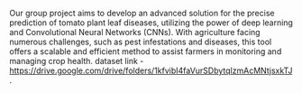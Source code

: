 Our group project aims to develop an advanced solution for the precise prediction of tomato plant leaf diseases, utilizing the power of deep learning and Convolutional Neural Networks (CNNs). With agriculture facing numerous challenges, such as pest infestations and diseases, this tool offers a scalable and efficient method to assist farmers in monitoring and managing crop health.
dataset link - https://drive.google.com/drive/folders/1kfvibI4faVurSDbytqlzmAcMNtjsxkTJ.
